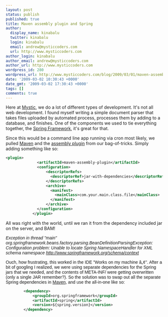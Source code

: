 ```yaml
---
layout: post
status: publish
published: true
title: Maven assembly plugin and Spring
author:
  display_name: kinabalu
  twitter: kinabalu
  login: kinabalu
  email: andrew@mysticcoders.com
  url: http://www.mysticcoders.com
author_login: kinabalu
author_email: andrew@mysticcoders.com
author_url: http://www.mysticcoders.com
wordpress_id: 280
wordpress_url: http://www.mysticcoders.com/blog/2009/03/01/maven-assembly-plugin-and-spring/
date: '2009-03-02 10:30:43 +0000'
date_gmt: '2009-03-02 17:30:43 +0000'
tags: []
comments: true
---
```

Here at <a title="mystic coders - to our success!" href="http://mysticcoders.com/">Mystic</a>, we do a lot of different types of development. It's not all web development. I found myself writing a simple document parser that takes files uploaded by automated process, processes them by adding to a database, and finishes. One of the components we used to tie everything together, the <a title="Spring Framework" href="http://www.springframework.org" target="_blank">Spring Framework</a>, it's great for that.

Since this would be a command line app running via cron most likely, we pulled <a title="Apache Maven" href="http://maven.apache.org" target="_blank">Maven</a> and the <a title="Apache Maven assembly plugin" href="http://maven.apache.org/plugins/maven-assembly-plugin/" target="_blank">assembly plugin</a> from our bag-of-tricks. Simply adding something like so:

``` xml
<plugin>
              <artifactId>maven-assembly-plugin</artifactId>
              <configuration>
                  <descriptorRefs>
                    <descriptorRef>jar-with-dependencies</descriptorRef>
                  </descriptorRefs>
                  <archive>
                    <manifest>
                      <mainClass>com.your.main.class.file</mainClass>
                    </manifest>
                  </archive>
              </configuration>
            </plugin>
```

All was right with the world, until we ran it from the dependency included jar on the server, and BAM!

<span style="font-family: Arial;"><em>Exception in thread "main" org.springframework.beans.factory.parsing.BeanDefinitionParsingException: Configuration problem: Unable to locate Spring NamespaceHandler for XML schema namespace</em> <span class="nobr"><a href="http://www.springframework.org/schema/context"><em>http://www.springframework.org/schema/context</em></a></span></span>

<span style="font-family: Arial;">Ouch, how frustrating, this worked in the IDE "Works on my machine &acirc;&bdquo;&cent;". After a bit of googling I realized, we were using separate dependencies for the Spring jars that we needed, and the contents of META-INF/ were getting overwritten (only a single JAR remember?). So the solution was to swap out all the separate Spring dependencies in <a title="Apache Maven" href="http://maven.apache.org" target="_blank">Maven</a>, and use the all-in-one like so:</span>

``` xml
        <dependency>
            <groupId>org.springframework</groupId>
            <artifactId>spring</artifactId>
            <version>${spring.version}</version>
        </dependency>
```
